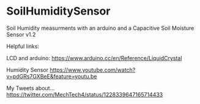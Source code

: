# SoilHumiditySensor
Soil Humidity measurments with an arduino and a Capacitive Soil Moisture Sensor v1.2 


Helpful links:  

LCD and arduino:    https://www.arduino.cc/en/Reference/LiquidCrystal

Humidity Sensor     https://www.youtube.com/watch?v=pdGRs7GXBeE&feature=youtu.be

My Tweets about...  https://twitter.com/MechTech4/status/1228339647165714433

